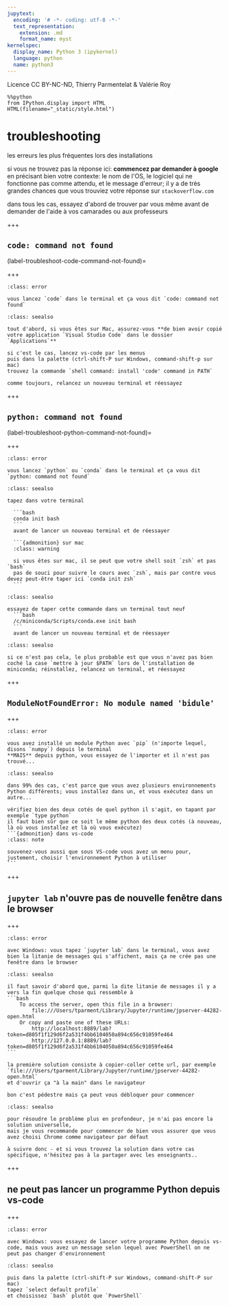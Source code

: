 ```yaml
---
jupytext:
  encoding: '# -*- coding: utf-8 -*-'
  text_representation:
    extension: .md
    format_name: myst
kernelspec:
  display_name: Python 3 (ipykernel)
  language: python
  name: python3
---
```


Licence CC BY-NC-ND, Thierry Parmentelat & Valérie Roy

```{code-cell}
%%python
from IPython.display import HTML
HTML(filename="_static/style.html")
```

# troubleshooting

les erreurs les plus fréquentes lors des installations

si vous ne trouvez pas la réponse ici: **commencez par demander à google** en précisant bien votre contexte: le nom de l'OS, le logiciel qui ne fonctionne pas comme attendu, et le message d'erreur; il y a de très grandes chances que vous trouviez votre réponse sur `stackoverflow.com`

dans tous les cas, essayez d'abord de trouver par vous même avant de demander de l'aide à vos camarades ou aux professeurs

+++

## `code: command not found`

(label-troubleshoot-code-command-not-found)=

+++

````{admonition} symptôme
:class: error

vous lancez `code` dans le terminal et ça vous dit `code: command not found`
````

````{admonition} solution
:class: seealso

tout d'abord, si vous êtes sur Mac, assurez-vous **de bien avoir copié votre application `Visual Studio Code` dans le dossier `Applications`**

si c'est le cas, lancez vs-code par les menus   
puis dans la palette (ctrl-shift-P sur Windows, command-shift-p sur mac)  
trouvez la commande `shell command: install 'code' command in PATH`

comme toujours, relancez un nouveau terminal et réessayez
````

+++

## `python: command not found`

(label-troubleshoot-python-command-not-found)=

+++

````{admonition} symptôme
:class: error

vous lancez `python` ou `conda` dans le terminal et ça vous dit `python: command not found`
````

````{admonition} solution 1
:class: seealso

tapez dans votre terminal
 
  ```bash
  conda init bash
  ```
  avant de lancer un nouveau terminal et de réessayer

  ```{admonition} sur mac
  :class: warning
  
  si vous êtes sur mac, il se peut que votre shell soit `zsh` et pas `bash`  
  pas de souci pour suivre le cours avec `zsh`, mais par contre vous devez peut-être taper ici `conda init zsh`
  ```
````

````{admonition} solution 2 - Windows
:class: seealso

essayez de taper cette commande dans un terminal tout neuf  
  ```bash
  /c/miniconda/Scripts/conda.exe init bash
  ```
  avant de lancer un nouveau terminal et de réessayer
````


````{admonition} solution 3
:class: seealso

si ce n'est pas cela, le plus probable est que vous n'avez pas bien coché la case `mettre à jour $PATH` lors de l'installation de miniconda; réinstallez, relancez un terminal, et réessayez
````

+++

## `ModuleNotFoundError: No module named 'bidule'`

+++

````{admonition} symptôme
:class: error

vous avez installé un module Python avec `pip` (n'importe lequel, disons `numpy`) depuis le terminal  
**MAIS** depuis python, vous essayez de l'importer et il n'est pas trouvé...
````

````{admonition} solution
:class: seealso

dans 99% des cas, c'est parce que vous avez plusieurs environnements Python différents; vous installez dans un, et vous exécutez dans un autre...

vérifiez bien des deux cotés de quel python il s'agit, en tapant par exemple `type python`  
il faut bien sûr que ce soit le même python des deux cotés (à nouveau, là où vous installez et là où vous exécutez)
```{admonition} dans vs-code
:class: note

souvenez-vous aussi que sous VS-code vous avez un menu pour, justement, choisir l'environnement Python à utiliser
```
````

+++

## `jupyter lab` n'ouvre pas de nouvelle fenêtre dans le browser

+++

````{admonition} symptôme
:class: error

avec Windows: vous tapez `jupyter lab` dans le terminal, vous avez bien la litanie de messages qui s'affichent, mais ça ne crée pas une fenêtre dans le browser
````

````{admonition} solution 1
:class: seealso

il faut savoir d'abord que, parmi la dite litanie de messages il y a vers la fin quelque chose qui ressemble à
```bash
    To access the server, open this file in a browser:
        file:///Users/tparment/Library/Jupyter/runtime/jpserver-44282-open.html
    Or copy and paste one of these URLs:
        http://localhost:8889/lab?token=d805f1f129d6f2a531f4bb6104050a894c656c91059fe464
        http://127.0.0.1:8889/lab?token=d805f1f129d6f2a531f4bb6104050a894c656c91059fe464
```

la première solution consiste à copier-coller cette url, par exemple  
`file:///Users/tparment/Library/Jupyter/runtime/jpserver-44282-open.html`  
et d'ouvrir ça "à la main" dans le navigateur

bon c'est pédestre mais ça peut vous débloquer pour commencer
````

````{admonition} solution 2
:class: seealso

pour résoudre le problème plus en profondeur, je n'ai pas encore la solution universelle,  
mais je vous recommande pour commencer de bien vous assurer que vous avez choisi Chrome comme navigateur par défaut

à suivre donc - et si vous trouvez la solution dans votre cas spécifique, n'hésitez pas à la partager avec les enseignants..
````

+++

## ne peut pas lancer un programme Python depuis vs-code

+++

````{admonition} symptôme
:class: error

avec Windows: vous essayez de lancer votre programme Python depuis vs-code, mais vous avez un message selon lequel avec PowerShell on ne peut pas changer d'environnement
````

````{admonition} solution
:class: seealso

puis dans la palette (ctrl-shift-P sur Windows, command-shift-P sur mac)  
tapez `select default profile`  
et choisissez `bash` plutôt que `PowerShell`
````
